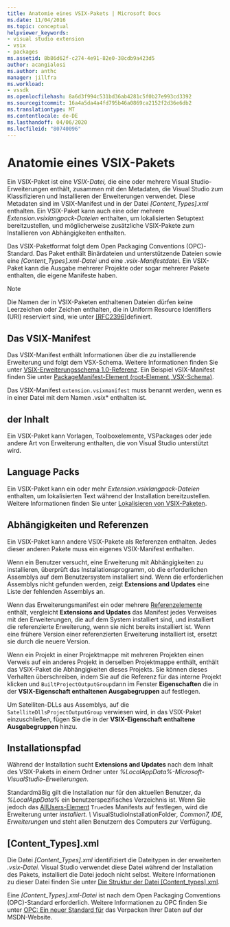 ```yaml
---
title: Anatomie eines VSIX-Pakets | Microsoft Docs
ms.date: 11/04/2016
ms.topic: conceptual
helpviewer_keywords:
- visual studio extension
- vsix
- packages
ms.assetid: 8b86d62f-c274-4e91-82e0-38cdb9a423d5
author: acangialosi
ms.author: anthc
manager: jillfra
ms.workload:
- vssdk
ms.openlocfilehash: 8a6d3f994c531bd36ab4281c5f0b27e993cd3392
ms.sourcegitcommit: 16a4a5da4a4fd795b46a0869ca2152f2d36e6db2
ms.translationtype: MT
ms.contentlocale: de-DE
ms.lasthandoff: 04/06/2020
ms.locfileid: "80740096"
---
```

# <a name="anatomy-of-a-vsix-package"></a>Anatomie eines VSIX-Pakets
Ein VSIX-Paket ist eine *VSIX-Datei,* die eine oder mehrere Visual Studio-Erweiterungen enthält, zusammen mit den Metadaten, die Visual Studio zum Klassifizieren und Installieren der Erweiterungen verwendet. Diese Metadaten sind im VSIX-Manifest und in der Datei *[Content_Types].xml* enthalten. Ein VSIX-Paket kann auch eine oder mehrere *Extension.vsixlangpack-Dateien* enthalten, um lokalisierten Setuptext bereitzustellen, und möglicherweise zusätzliche VSIX-Pakete zum Installieren von Abhängigkeiten enthalten.

 Das VSIX-Paketformat folgt dem Open Packaging Conventions (OPC)-Standard. Das Paket enthält Binärdateien und unterstützende Dateien sowie eine *[Content_Types].xml-Datei* und eine *.vsix-Manifestdatei.* Ein VSIX-Paket kann die Ausgabe mehrerer Projekte oder sogar mehrerer Pakete enthalten, die eigene Manifeste haben.

> [!NOTE]
> Die Namen der in VSIX-Paketen enthaltenen Dateien dürfen keine Leerzeichen oder Zeichen enthalten, die in Uniform Resource Identifiers (URI) reserviert sind, wie unter [ \[RFC2396\]](https://www.rfc-editor.org/rfc/rfc2396.txt)definiert.

## <a name="the-vsix-manifest"></a>Das VSIX-Manifest
 Das VSIX-Manifest enthält Informationen über die zu installierende Erweiterung und folgt dem VSX-Schema. Weitere Informationen finden Sie unter [VSIX-Erweiterungsschema 1.0-Referenz](https://msdn.microsoft.com/library/76e410ec-b1fb-4652-ac98-4a4c52e09a2b). Ein Beispiel vSIX-Manifest finden Sie unter [PackageManifest-Element (root-Element, VSX-Schema)](https://msdn.microsoft.com/library/f8ae42ba-775a-4d2b-976a-f556e147f187).

 Das VSIX-Manifest `extension.vsixmanifest` muss benannt werden, wenn es in einer Datei mit dem Namen .vsix* enthalten ist.

## <a name="the-content"></a>der Inhalt
 Ein VSIX-Paket kann Vorlagen, Toolboxelemente, VSPackages oder jede andere Art von Erweiterung enthalten, die von Visual Studio unterstützt wird.

## <a name="language-packs"></a>Language Packs
 Ein VSIX-Paket kann ein oder mehr *Extension.vsixlangpack-Dateien* enthalten, um lokalisierten Text während der Installation bereitzustellen. Weitere Informationen finden Sie unter [Lokalisieren von VSIX-Paketen](../extensibility/localizing-vsix-packages.md).

## <a name="dependencies-and-references"></a>Abhängigkeiten und Referenzen
 Ein VSIX-Paket kann andere VSIX-Pakete als Referenzen enthalten. Jedes dieser anderen Pakete muss ein eigenes VSIX-Manifest enthalten.

 Wenn ein Benutzer versucht, eine Erweiterung mit Abhängigkeiten zu installieren, überprüft das Installationsprogramm, ob die erforderlichen Assemblys auf dem Benutzersystem installiert sind. Wenn die erforderlichen Assemblys nicht gefunden werden, zeigt **Extensions and Updates** eine Liste der fehlenden Assemblys an.

 Wenn das Erweiterungsmanifest ein oder mehrere [Referenzelemente](/previous-versions/visualstudio/visual-studio-2010/dd393687(v=vs.100)) enthält, vergleicht **Extensions and Updates** das Manifest jedes Verweises mit den Erweiterungen, die auf dem System installiert sind, und installiert die referenzierte Erweiterung, wenn sie nicht bereits installiert ist. Wenn eine frühere Version einer referenzierten Erweiterung installiert ist, ersetzt sie durch die neuere Version.

 Wenn ein Projekt in einer Projektmappe mit mehreren Projekten einen Verweis auf ein anderes Projekt in derselben Projektmappe enthält, enthält das VSIX-Paket die Abhängigkeiten dieses Projekts. Sie können dieses Verhalten überschreiben, indem Sie auf die Referenz für das interne Projekt klicken und `BuiltProjectOutputGroup`dann im Fenster **Eigenschaften** die in der **VSIX-Eigenschaft enthaltenen Ausgabegruppen** auf festlegen.

 Um Satelliten-DLLs aus Assemblys, auf die `SatelliteDllsProjectOutputGroup` verwiesen wird, in das VSIX-Paket einzuschließen, fügen Sie die in der **VSIX-Eigenschaft enthaltene Ausgabegruppen** hinzu.

## <a name="installation-location"></a>Installationspfad
 Während der Installation sucht **Extensions and Updates** nach dem Inhalt des VSIX-Pakets in einem Ordner unter *%LocalAppData%-Microsoft-VisualStudio-Erweiterungen*.

 Standardmäßig gilt die Installation nur für den aktuellen Benutzer, da *%LocalAppData%* ein benutzerspezifisches Verzeichnis ist. Wenn Sie jedoch das [AllUsers-Element](https://msdn.microsoft.com/library/ac817f50-3276-4ddb-b467-8bbb1432455b) `True`des Manifests auf festlegen, wird die Erweiterung unter <em>installiert. \\ </em>VisualStudioInstallationFolder<em>, Common7, IDE, Erweiterungen</em> und steht allen Benutzern des Computers zur Verfügung.

## <a name="content_typesxml"></a>[Content_Types].xml
 Die Datei *[Content_Types].xml* identifiziert die Dateitypen in der erweiterten *.vsix-Datei.* Visual Studio verwendet diese Datei während der Installation des Pakets, installiert die Datei jedoch nicht selbst. Weitere Informationen zu dieser Datei finden Sie unter [Die Struktur der Datei [Content_types].xml](the-structure-of-the-content-types-dot-xml-file.md).

 Eine *[Content_Types].xml-Datei* ist nach dem Open Packaging Conventions (OPC)-Standard erforderlich. Weitere Informationen zu OPC finden Sie unter [OPC: Ein neuer Standard für](https://blogs.msdn.microsoft.com/msdnmagazine/2007/08/08/opc-a-new-standard-for-packaging-your-data/) das Verpacken Ihrer Daten auf der MSDN-Website.
